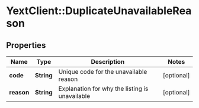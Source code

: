# YextClient::DuplicateUnavailableReason

## Properties
Name | Type | Description | Notes
------------ | ------------- | ------------- | -------------
**code** | **String** | Unique code for the unavailable reason | [optional] 
**reason** | **String** | Explanation for why the listing is unavailable | [optional] 


